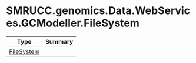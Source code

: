﻿
# SMRUCC.genomics.Data.WebServices.GCModeller.FileSystem

|Type|Summary|
|----|-------|
|[FileSystem](./FileSystem.md)||

